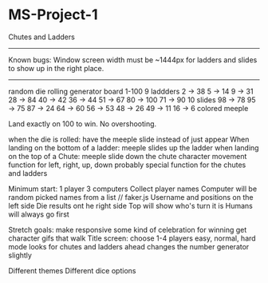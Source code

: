 # MS-Project-1

Chutes and Ladders

*********************************
Known bugs:
Window screen width must be ~1444px for ladders and slides to show up in the right place.


*********************************

random die rolling generator
board 1-100
9 laddders
    2 -> 38
    5 -> 14
    9 -> 31
    28 -> 84
    40 -> 42
    36 -> 44
    51 -> 67
    80 -> 100
    71 -> 90
10 slides
    98 -> 78
    95 -> 75
    87 -> 24
    64 -> 60
    56 -> 53
    48 -> 26
    49 -> 11
    16 -> 6
colored meeple

Land exactly on 100 to win. No overshooting.

when the die is rolled: have the meeple slide instead of just appear
When landing on the bottom of a ladder: meeple slides up the ladder
when landing on the top of a Chute: meeple slide down the chute
character movement function for left, right, up, down
probably special function for the chutes and ladders

Minimum start: 1 player 3 computers
Collect player names
    Computer will be random picked names from a list // faker.js
Username and positions on the left side
Die results ont he right side
Top will show who's turn it is
Humans will always go first


Stretch goals:
make responsive
some kind of celebration for winning
get character gifs that walk
Title screen: choose 1-4 players
easy, normal, hard mode
    looks for chutes and ladders ahead
    changes the number generator slightly

Different themes
Different dice options